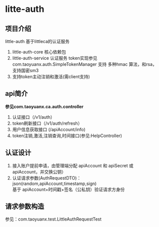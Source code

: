 # litte-auth

## 项目介绍
little-auth 基于littleca的认证服务 
1. little-auth-core 核心依赖包
2. little-auth-service 认证服务
   token实现参见 com.taoyuanx.auth.SimpleTokenManager
   支持 多种hmac 算法，和rsa，支持国密sm3
3. 支持token主动注销和激活(需client支持)


## api简介
**参见com.taoyuanx.ca.auth.controller**
1. 认证接口（/v1/auth）
2. token刷新接口（/v1/auth/refresh）  
3. 用户信息获取接口 (/apiAccount/info)
4. token注销,激活,注销查询,时间接口(参见:HelpController)
## 认证设计
1. 接入账户提前申请，由管理端分配 apiAccount 和 apiSecret 或 apiAccount，并交换公钥）
2. 认证请求参数(AuthRequestDTO)：json(random,apiAccount,timestamp,sign)  
    基于 apiAccount+时间戳+签名（公私钥）验证请求方身份

## 请求参数构造
参见：com.taoyuanx.test.LittleAuthRequestTest  